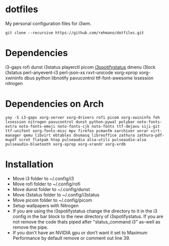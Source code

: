 # dotfiles
My personal configuration files for i3wm.
```
git clone --recursive https://github.com/rehmano/dotfiles.git
```
# Dependencies
i3-gaps
rofi
dunst
i3status
playerctl
picom
[i3spotifystatus](https://github.com/rpieja/i3spotifystatus)
dmenu
i3lock
i3status
perl-anyevent-i3
perl-json-xs
rxvt-unicode
xorg-xprop
xorg-xwininfo
dbus
python
libnotify
pavucontrol
ttf-font-awesome
lxsession
nitrogen

# Dependencies on Arch

```
yay -S i3-gaps xorg-server xorg-drivers rofi picom xorg-xwininfo feh lxsession nitrogen pavucontrol dunst python-pywal polybar noto-fonts-extra noto-fonts-emoji noto-fonts-cjk noto-fonts ttf-dejavu siji-git ttf-unifont xorg-fonts-misc mpv firefox pcmanfm xarchiver unrar virt-manager qemu libvirt ebtables dnsmasq libreoffice zathura zathura-pdf-mupdf scrot flatpak htop pulseaudio alsa-utils pulseaudio-alsa pulseaudio-bluetooth xorg-xprop xorg-xrandr xorg-xrdb
```


# Installation
* Move i3 folder to ~/.config/i3
* Move rofi folder to ~/.config/rofi
* Move dunst folder to ~/.config/dunst
* Move i3status folder to ~/.config/i3status
* Move picom folder to ~/.config/picom
* Setup wallpapers with Nitrogen
* If you are using the i3spotifystatus change the directory to it in the i3 config in the bar block to the new directory of i3spotifystatus. If you are not remove the code thats piped after "status_command i3" as-well as remove the pipe.
* If you don't have an NVIDIA gpu or don't want it set to Maximum Performance by default remove or comment out line 39.
